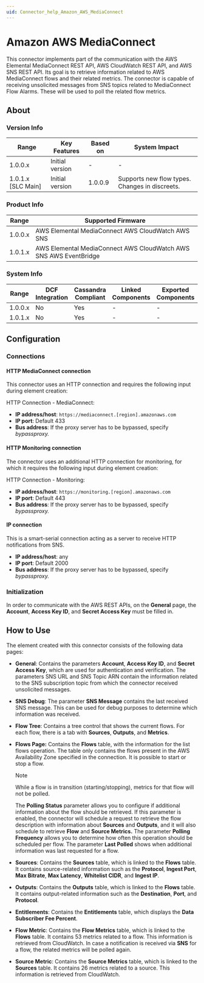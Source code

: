 ```yaml
---
uid: Connector_help_Amazon_AWS_MediaConnect
---
```


# Amazon AWS MediaConnect

This connector implements part of the communication with the AWS Elemental MediaConnect REST API, AWS CloudWatch REST API, and AWS SNS REST API. Its goal is to retrieve information related to AWS MediaConnect flows and their related metrics. The connector is capable of receiving unsolicited messages from SNS topics related to MediaConnect Flow Alarms. These will be used to poll the related flow metrics.

## About

### Version Info

| Range              | Key Features    | Based on | System Impact                                  |
|--------------------|-----------------|----------|------------------------------------------------|
| 1.0.0.x            | Initial version | -        | -                                              |
| 1.0.1.x [SLC Main] | Initial version | 1.0.0.9  | Supports new flow types. Changes in discreets. |

### Product Info

| Range   | Supported Firmware                                                |
|---------|-------------------------------------------------------------------|
| 1.0.0.x | AWS Elemental MediaConnect AWS CloudWatch AWS SNS                 |
| 1.0.1.x | AWS Elemental MediaConnect AWS CloudWatch AWS SNS AWS EventBridge |

### System Info

| Range   | DCF Integration | Cassandra Compliant | Linked Components | Exported Components |
|---------|-----------------|---------------------|-------------------|---------------------|
| 1.0.0.x | No              | Yes                 | -                 | -                   |
| 1.0.1.x | No              | Yes                 | -                 | -                   |

## Configuration

### Connections

#### HTTP MediaConnect connection

This connector uses an HTTP connection and requires the following input during element creation:

HTTP Connection - MediaConnect:

- **IP address/host**: `https://mediaconnect.[region].amazonaws.com`
- **IP port**: Default 433
- **Bus address**: If the proxy server has to be bypassed, specify *bypassproxy.*

#### HTTP Monitoring connection

The connector uses an additional HTTP connection for monitoring, for which it requires the following input during element creation:

HTTP Connection - Monitoring:

- **IP address/host**: `https://monitoring.[region].amazonaws.com`
- **IP port**: Default 443
- **Bus address**: If the proxy server has to be bypassed, specify *bypassproxy.*

#### IP connection

This is a smart-serial connection acting as a server to receive HTTP notifications from SNS.

- **IP address/host**: any
- **IP port**: Default 2000
- **Bus address**: If the proxy server has to be bypassed, specify *bypassproxy.*

### Initialization

In order to communicate with the AWS REST APIs, on the **General** page, the **Account**, **Access Key ID**, and **Secret Access Key** must be filled in.

## How to Use

The element created with this connector consists of the following data pages:

- **General**: Contains the parameters **Account**, **Access Key ID**, and **Secret Access Key**, which are used for authentication and verification. The parameters SNS URL and SNS Topic ARN contain the information related to the SNS subscription topic from which the connector received unsolicited messages.

- **SNS Debug**: The parameter **SNS Message** contains the last received SNS message. This can be used for debug purposes to determine which information was received.

- **Flow Tree**: Contains a tree control that shows the current flows. For each flow, there is a tab with **Sources**, **Outputs**, and **Metrics**.

- **Flows Page:** Contains the **Flows** table, with the information for the list flows operation. The table only contains the flows present in the AWS Availability Zone specified in the connection. It is possible to start or stop a flow.

  > [!NOTE]
  > While a flow is in transition (starting/stopping), metrics for that flow will not be polled.

  The **Polling Status** parameter allows you to configure if additional information about the flow should be retrieved. If this parameter is enabled, the connector will schedule a request to retrieve the flow description with information about **Sources** and **Outputs**, and it will also schedule to retrieve **Flow** and **Source Metrics.** The parameter **Polling Frequency** allows you to determine how often this operation should be scheduled per flow. The parameter **Last Polled** shows when additional information was last requested for a flow.

- **Sources**: Contains the **Sources** table, which is linked to the **Flows** table. It contains source-related information such as the **Protocol**, **Ingest Port**, **Max Bitrate**, **Max Latency**, **Whitelist CIDR**, and **Ingest IP**.

- **Outputs**: Contains the **Outputs** table, which is linked to the **Flows** table. It contains output-related information such as the **Destination**, **Port**, and **Protocol**.

- **Entitlements**: Contains the **Entitlements** table, which displays the **Data Subscriber Fee Percent**.

- **Flow Metric**: Contains the **Flow Metrics** table, which is linked to the **Flows** table. It contains 53 metrics related to a flow. This information is retrieved from CloudWatch. In case a notification is received via **SNS** for a flow, the related metrics will be polled again.

- **Source Metric**: Contains the **Source Metrics** table, which is linked to the **Sources** table. It contains 26 metrics related to a source. This information is retrieved from CloudWatch.
